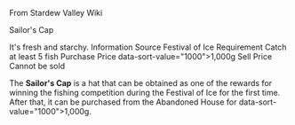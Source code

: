 From Stardew Valley Wiki

Sailor's Cap

It's fresh and starchy. Information Source Festival of Ice Requirement Catch at least 5 fish Purchase Price data-sort-value="1000"&gt;1,000g Sell Price Cannot be sold

The **Sailor's Cap** is a hat that can be obtained as one of the rewards for winning the fishing competition during the Festival of Ice for the first time. After that, it can be purchased from the Abandoned House for data-sort-value="1000"&gt;1,000g.